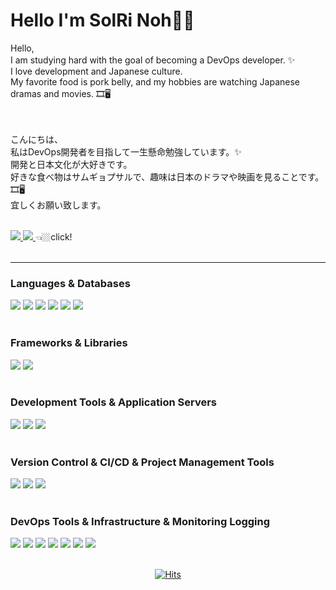  
 # Hello I'm SolRi Noh🤘🏼

<!--****************************인사말************************************--> 
<div width=50%>  
 Hello, <br/>
I am studying hard with the goal of becoming a DevOps developer. ✨　<br/>
I love development and Japanese culture. <br/>
My favorite food is pork belly, and my hobbies are watching Japanese dramas and movies. 🎞🖥　<br/><br/><br/>

こんにちは、 <br/>
私はDevOps開発者を目指して一生懸命勉強しています。✨ <br/>
開発と日本文化が大好きです。<br/>
好きな食べ物はサムギョプサルで、趣味は日本のドラマや映画を見ることです。🎞🖥　<br/>
宜しくお願い致します。<br/>
</div>
<br/>

<!--**********************티스토리 블로그***************************--> 
<div align=left>
 <a href="https://solsolhane.tistory.com/"> 
  <img src="http://img.shields.io/badge/tistory-000000?style=flat-square&logo=tistory&link=https://byul91oh.tistory.com/">
 </a> 
 <a href="https://solsolhane.tistory.com/"> 
  <img src="https://img.shields.io/badge/instagram-E4405F.svg?&style=flat-square&logo=instagram&logoColor=white&link=https://byul91oh.tistory.com/">
 </a>  
 👈🏼click!
</div>
<br>


<!--****************************언어와툴************************************--> 
<hr>
<h3>Languages & Databases</h3>
<div align=left>                                                                              
  <img src="https://img.shields.io/badge/Java-007396?style=for-the-badge&logo=Java&logoColor=F5F5F5"/>
  <img src="https://img.shields.io/badge/JavaScript-3776AB?style=for-the-badge&logo=JavaScript&logoColor=F5F5F5"/>
  <img src="https://img.shields.io/badge/HTML5-E34F26?style=for-the-badge&logo=HTML5&logoColor=F5F5F5"/>
  <img src="https://img.shields.io/badge/CSS3-1572B6?style=for-the-badge&logo=CSS3&logoColor=F5F5F5"/>
  <img src="https://img.shields.io/badge/MySQL-4479A1?style=for-the-badge&logo=MySQL&logoColor=F5F5F5"/>
 <img src="https://img.shields.io/badge/oracle-F80000.svg?&style=for-the-badge&logo=oracle&logoColor=white"/>
 </div>
 <br/>
 
 <h3>Frameworks & Libraries</h3>
 <div align=left>
  <img src="https://img.shields.io/badge/vuedotjs-4FC08D.svg?&style=for-the-badge&logo=vuedotjs&logoColor=white"/>
  <img src="https://img.shields.io/badge/springboot-6DB33F.svg?&style=for-the-badge&logo=springboot&logoColor=white"/>
 </div> 
 <br/>  

 <h3>Development Tools & Application Servers</h3>
 <div align=left>
    <img src="https://img.shields.io/badge/Visual Studio Code-007ACC?style=for-the-badge&logo=Visual Studio Code&logoColor=F5F5F5"/>
  <img src="https://img.shields.io/badge/Eclipse IDE-2C2255?style=for-the-badge&logo=Eclipse IDE&logoColor=F5F5F5"/>
  <img src="https://img.shields.io/badge/Apache Tomcat-F8DC75?style=for-the-badge&logo=Apache Tomcat&logoColor=F5F5F5"/>
 </div> 
 <br/> 

 <h3>Version Control & CI/CD & Project Management Tools</h3>
 <div align=left>
   <img src="https://img.shields.io/badge/git-F05032.svg?&style=for-the-badge&logo=git&logoColor=white"/>
   <img src="https://img.shields.io/badge/github-181717.svg?&style=for-the-badge&logo=github&logoColor=white"/>
   <img src="https://img.shields.io/badge/jira-0052CC.svg?&style=for-the-badge&logo=jira&logoColor=white"/>
 </div> 
 <br/> 

<h3>DevOps Tools & Infrastructure & Monitoring Logging</h3>
<div align=left>
  <img src="https://img.shields.io/badge/elasticstack-005571.svg?&style=for-the-badge&logo=elasticstack&logoColor=white"/>
  <img src="https://img.shields.io/badge/docker-2496ED.svg?&style=for-the-badge&logo=docker&logoColor=white"/>
  <img src="https://img.shields.io/badge/kubernetes-326CE5.svg?&style=for-the-badge&logo=kubernetes&logoColor=white"/>
  <img src="https://img.shields.io/badge/jenkins-D24939.svg?&style=for-the-badge&logo=jenkins&logoColor=white"/>
  <img src="https://img.shields.io/badge/terraform-844FBA.svg?&style=for-the-badge&logo=terraform&logoColor=white"/>
  <img src="https://img.shields.io/badge/vmware-607078.svg?&style=for-the-badge&logo=vmware&logoColor=white"/>
  <img src="https://img.shields.io/badge/amazonaws-232F3E.svg?&style=for-the-badge&logo=amazonaws&logoColor=white"/>
</div> 
<br/> 
 
 <div align=center>
  
  [![Hits](https://hits.seeyoufarm.com/api/count/incr/badge.svg?url=https%3A%2F%2Fgithub.com%2Fsoljjang777&count_bg=%2379C83D&title_bg=%23555555&icon=&icon_color=%23E7E7E7&title=hits&edge_flat=false)](https://hits.seeyoufarm.com)
    </div> <p></p>

 
